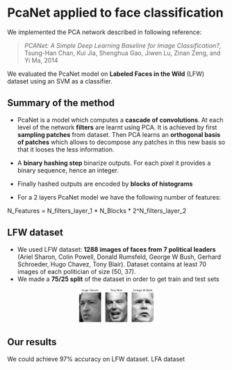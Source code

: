 # PcaNet applied to face classification

We implemented the PCA network described in following reference:

> *PCANet: A Simple Deep Learning Baseline for Image Classification?*, Tsung-Han Chan, Kui Jia, Shenghua Gao, Jiwen Lu, Zinan Zeng, and Yi Ma, 2014

We evaluated the PcaNet model on **Labeled Faces in the Wild** (LFW) dataset using an SVM as a classifier.

## Summary of the method

* PcaNet is a model which computes a **cascade of convolutions**. At each level of the network **filters** are learnt using PCA. It is achieved by first **sampling patches** from dataset. Then PCA learns an **orthogonal basis of patches** which allows to decompose any patches in this new basis so that it looses the less information. 

* A **binary hashing step** binarize outputs. For each pixel it provides a binary sequence, hence an integer.

* Finally hashed outputs are encoded by **blocks of histograms**

* For a 2 layers PcaNet model we have the following number of features:

N_Features = N_filters_layer_1 * N_Blocks * 2^N_filters_layer_2


## LFW dataset

* We used LFW dataset: **1288 images of faces from 7 political leaders** (Ariel Sharon, Colin Powell, Donald Rumsfeld, George W Bush, Gerhard Schroeder, Hugo Chavez, Tony Blair). Dataset contains at least 70 images of each politician of size (50, 37).
* We made a **75/25 split** of the dataset in order to get train and test sets

<p align="center">
  <img src="img/data.png" width="35%">
</p>

## Our results

We could achieve 97% accuracy on LFW dataset. LFA dataset




